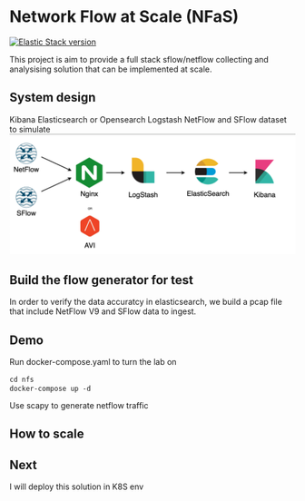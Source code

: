 # Network Flow at Scale (NFaS)
[![Elastic Stack version](https://img.shields.io/badge/Elastic%20Stack-8.11.0-00bfb3?style=flat&logo=elastic-stack)](https://www.elastic.co/blog/category/releases)

This project is aim to provide a full stack sflow/netflow collecting and analysising solution that can be implemented at scale.


## System design
Kibana
Elasticsearch or Opensearch
Logstash
NetFlow and SFlow dataset to simulate 
![alt text](https://github.com/rogerxwu/nfs/blob/main/image.png)

## Build the flow generator for test
In order to verify the data accuratcy in elasticsearch, we build a pcap file that include NetFlow V9 and SFlow data to ingest.

## Demo
Run docker-compose.yaml to turn the lab on
```
cd nfs
docker-compose up -d
```
Use scapy to generate netflow traffic

## How to scale

## Next
I will deploy this solution in K8S env